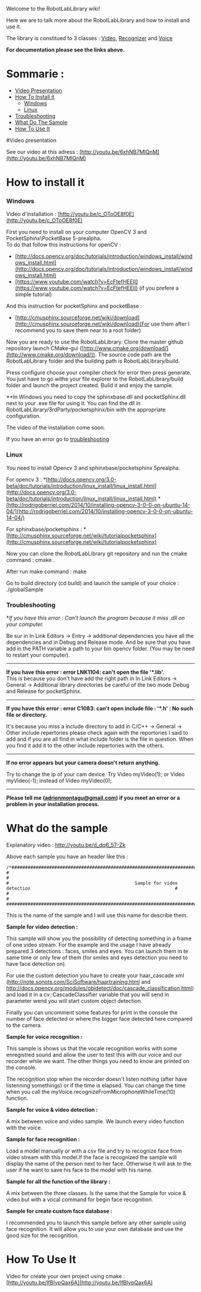 

Welcome to the RobotLabLibrary wiki!

Here we are to talk more about the RobotLabLibrary and how to install and use it.

The library is constitued to 3 classes : [Video](https://github.com/AMontagu/RobotLabLibrary/wiki/Video), [Recognizer](https://github.com/AMontagu/RobotLabLibrary/wiki/Voice) and [Voice](https://github.com/AMontagu/RobotLabLibrary/wiki/Recognizer)

**For documentation please see the links above.**

# Sommarie : 

* [Video Presentation](#video-presentation)
* [How To Install it](#how-to-install-it)
    * [Windows](#windows)
    * [Linux](#linux)
* [Troubleshooting](#troubleshooting)
* [What Do The Sample](#what-do-the-sample)
* [How To Use It](#how-to-use-it)

#Video presentation

See our video at this adress : [http://youtu.be/6xhNB7MlQnM](http://youtu.be/6xhNB7MlQnM)

# How to install it


### Windows

Video d'installation : [http://youtu.be/c_OToOE8f0E](http://youtu.be/c_OToOE8f0E)

First you need to install on your computer OpenCV 3 and PocketSphinx\PocketBase  5-prealpha.   
To do that follow this instructions for openCV : 


* [http://docs.opencv.org/doc/tutorials/introduction/windows_install/windows_install.html](http://docs.opencv.org/doc/tutorials/introduction/windows_install/windows_install.html)
* [https://www.youtube.com/watch?v=EcFtefHEEII](https://www.youtube.com/watch?v=EcFtefHEEII) (if you prefere a simple tutorial)

And this instruction for pocketSphinx and pocketBase : 

* [http://cmusphinx.sourceforge.net/wiki/download](http://cmusphinx.sourceforge.net/wiki/download)(For use them after I recommend you to save them near to a root folder)


Now you are ready to use the RobotLabLibrary. Clone the master github repository launch CMake-gui ([http://www.cmake.org/download/](http://www.cmake.org/download/)). The source code path are the RobotLabLibrary folder and the building path is RobotLabLibrary/build.

Press configure choose your compiler check for error then press generate. You just have to go withe your file explorer to the RobotLabLibrary/build folder and launch the project created. Build it and enjoy the sample.

**In Windows you need to copy the sphinxbase.dll and pocketSphinx.dll next to your .exe file for using it. You can find the dll in RobotLabLibrary/3rdParty/pocketsphinx/bin with the appropriate configuration.

The video of the installation come soon.

If you have an error go to [troubleshooting](https://github.com/AMontagu/RobotLabLibrary/wiki/Home#troubleshooting) 

### Linux 

You need to install Opencv 3  and sphinxbase/pocketsphinx 5prealpha.

For opencv 3 : 
*[http://docs.opencv.org/3.0-beta/doc/tutorials/introduction/linux_install/linux_install.html](http://docs.opencv.org/3.0-beta/doc/tutorials/introduction/linux_install/linux_install.html)
*[http://rodrigoberriel.com/2014/10/installing-opencv-3-0-0-on-ubuntu-14-04/](http://rodrigoberriel.com/2014/10/installing-opencv-3-0-0-on-ubuntu-14-04/)

For sphinxbase/pocketsphinx : 
*[http://cmusphinx.sourceforge.net/wiki/tutorialpocketsphinx](http://cmusphinx.sourceforge.net/wiki/tutorialpocketsphinx)

Now you can clone the RobotLabLibrary git repository and run the cmake command : 
    cmake .

After run make command : 
    make

Go to build directory (cd build) and launch the sample of your choice : 
    ./globalSample

### Troubleshooting

**If you have this error : Can't launch the program because it miss *.dll on your computer.**

Be sur in In Link Editors -> Entry -> additional dependencies you have all the dependencies and in Debug and Release mode. And be sure that you have add in the PATH variable a path to your bin opencv folder. (You may be need to restart your computer). 

--------------------------------------------

**If you have this error : error LNK1104: can't open the file '*.lib'.**    
This is because you don't have add the right path in In Link Editors -> General -> Additional library directories be careful of the two mode Debug and Release for pocketSphinx.

-------------------------------------------

**If you have this error : error C1083: can't open include file : '*.h' : No such file or directory.**

It's because you miss a include directory to add in C/C++ -> General -> Other include repertories please check again with the reportories I said to add and if you are all find in what include folder is the file in question. When you find it add it to the other include repertories with the others.


-----------------------------------------

**If no error appears but your camera doesn't return anything.**

Try to change the ip of your cam device. Try Video myVideo(1); or Video myVideo(-1); instead of Video myVideo(0);


-----------------------------------------

**Please tell me (adrienmontagu@gmail.com) if you meet an error or a problem in your installation process.**



# What do the sample

Explanatory video : http://youtu.be/d_dq6_57-Zk

Above each sample you have an header like this : 

    /*###############################################################################################################################
    #                                                                                                                               #
    #                                               Sample for video detection                                                      #
    #                                                                                                                               #
    #################################################################################################################################*/

This is the name of the sample and I will use this name for describe them.


**Sample for video detection :**

This sample will show you the possibility of detecting something in a frame of one video stream. For the example and the usage I have already prepared 3 detections : faces, smiles and eyes. You can launch them in te same time or only few of them (for smiles and eyes detection you need to have face detection on).

For use the custom detection you have to create your haar_cascade xml (http://note.sonots.com/SciSoftware/haartraining.html and http://docs.opencv.org/modules/objdetect/doc/cascade_classification.html) and load it in a cv::CascadeClassifier variable that you will send in parameter wend you will start custom object detection.

Finally you can uncomment some features for print in the console the number of face detected or where the bigger face detected here compared to the camera.



**Sample for voice recognition :** 

This sample is shows us that the vocale recognition works with some enregistred sound and allow the user to test this with our voice and our recorder while we want. The other things you need to know are printed on the console.

The recognition stop when the recorder doesn't listen nothing (after have listenning somethings) or if the time is elapsed. You can change the time when you call the myVoice.recognizeFromMicrophoneWhileTime(10) function.


**Sample for voice & video detection :** 

A mix between voice and video sample. We launch every video function with the voice. 

**Sample for face recognition :**

Load a model manually or with a csv file and try to recognize face from video stream with this model.If the face is recognized the sample will display the name of the person next to her face. Otherwise it will ask to the user if he want to save his face to the model with his name.


**Sample for all the function of the library :**

A mix between the three classes. Is the same that the Sample for voice & video but with a vocal command for begin face recognition.

**Sample for create custom face database :**

I recommended you to launch this sample before any other sample using face recognition. It will allow you to use your own database and use the good size for the recognition. 


# How To Use It

Video for create your own project using cmake : [http://youtu.be/lfBIypQax6A](http://youtu.be/lfBIypQax6A)

